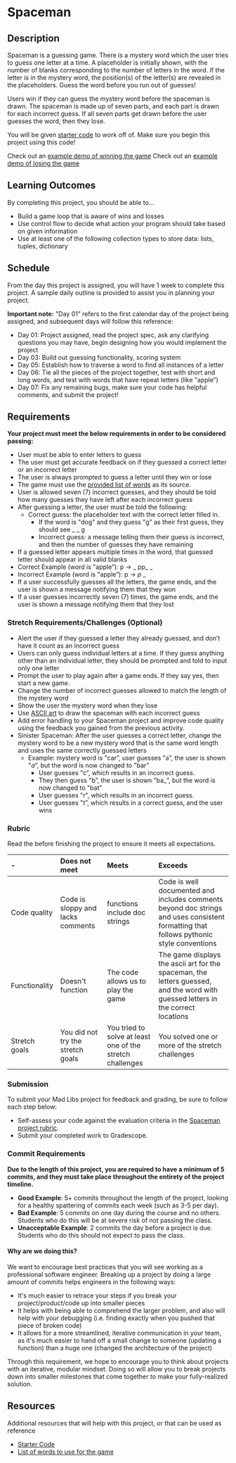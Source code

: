 # Spaceman

## Description

Spaceman is a guessing game. There is a mystery word which the user tries to guess one letter at a time. A placeholder is initially shown, with the number of blanks corresponding to the number of letters in the word. If the letter is in the mystery word, the position(s) of the letter(s) are revealed in the placeholders. Guess the word before you run out of guesses!

Users win if they can guess the mystery word before the spaceman is drawn. The spaceman is made up of seven parts, and each part is drawn for each incorrect guess. If all seven parts get drawn before the user guesses the word, then they lose.

You will be given [starter code](words.txt) to work off of. Make sure you begin this project using this code!

Check out an [example demo of winning the game](https://drive.google.com/file/d/1BkhVQoLoqaI4rb9OM8nP6Kb-UzxQfCwO/view?usp=sharing)
Check out an [example demo of losing the game](https://drive.google.com/file/d/1NkUsr-tVsLW8vBhuexZYb7ABwKftrEAY/view?usp=sharing)

## Learning Outcomes

By completing this project, you should be able to…

- Build a game loop that is aware of wins and losses
- Use control flow to decide what action your program should take based on given information
- Use at least one of the following collection types to store data: lists, tuples, dictionary

## Schedule

From the day this project is assigned, you will have 1 week to complete this project. A sample daily outline is provided to assist you in planning your project.

**Important note:** "Day 01” refers to the first calendar day of the project being assigned, and subsequent days will follow this reference:

- Day 01: Project assigned, read the project spec, ask any clarifying questions you may have, begin designing how you would implement the project
- Day 03: Build out guessing functionality, scoring system
- Day 05: Establish how to traverse a word to find all instances of a letter
- Day 06: Tie all the pieces of the project together, test with short and long words, and test with words that have repeat letters (like "apple”)
- Day 07: Fix any remaining bugs, make sure your code has helpful comments, and submit the project!

## Requirements

**Your project must meet the below requirements in order to be considered passing:**

- User must be able to enter letters to guess
- The user must get accurate feedback on if they guessed a correct letter or an incorrect letter
- The user is always prompted to guess a letter until they win or lose
- The game must use the [provided list of words](#resources) as its source.
- User is allowed seven (7) incorrect guesses, and they should be told how many guesses they have left after each incorrect guess
- After guessing a letter, the user must be told the following:
	- Correct guess: the placeholder text with the correct letter filled in.
		- If the word is "dog" and they guess "g" as their first guess, they should see _ _ g
		- Incorrect guess: a message telling them their guess is incorrect, and then the number of guesses they have remaining
- If a guessed letter appears multiple times in the word, that guessed letter should appear in all valid blanks
- Correct Example (word is "apple”): p → _ pp_ _
- Incorrect Example (word is "apple”): p → _p_ _
- If a user successfully guesses all the letters, the game ends, and the user is shown a message notifying them that they won
- If a user guesses incorrectly seven (7) times, the game ends, and the user is shown a message notifying them that they lost

### Stretch Requirements/Challenges (Optional)

- Alert the user if they guessed a letter they already guessed, and don’t have it count as an incorrect guess
- Users can only guess individual letters at a time. If they guess anything other than an individual letter, they should be prompted and told to input only one letter
- Prompt  the user to play again after a game ends. If they say yes, then start a new game.
- Change the number of incorrect guesses allowed to match the length of the mystery word
- Show the user the mystery word when they lose
- Use [ASCII art](https://en.wikipedia.org/wiki/ASCII_art) to draw the spaceman with each incorrect guess
- Add error handling to your Spaceman project and improve code quality using the feedback you gained from the previous activity.
- Sinister Spaceman: After the user guesses a correct letter, change the mystery word to be a new mystery word that is the same word length and uses the same correctly guessed letters
	- Example: mystery word is "car”, user guesses "a”, the user is shown "_a_”, but the word is now changed to "bar”
		- User guesses "c”, which results in an incorrect guess.
		- They then guess "b”, the user is shown "ba_”, but the word is now changed to "bat”
		- User guesses "r”, which results in an incorrect guess.
		- User guesses "t”, which results in a correct guess, and the user wins

### Rubric

Read the before finishing the project to ensure it meets all expectations.

| -  | Does not meet  | Meets  | Exceeds  |
|:---|:---|:---|:---| 
| Code quality | Code is sloppy and lacks comments | functions include doc strings | Code is well documented and includes comments beyond doc strings and uses consistent formatting that follows pythonic style conventions |
| Functionality | Doesn't function | The code allows us to play the game | The game displays the ascii art for the spaceman, the letters guessed, and the word with guessed letters in the correct locations |
| Stretch goals | You did not try the stretch goals | You tried to solve at least one of the stretch challenges | You solved one or more of the stretch challenges |

### Submission

To submit your Mad Libs project for feedback and grading, be sure to follow each step below:


- Self-assess your code against the evaluation criteria in the [Spaceman project rubric](#rubric).
- Submit your completed work to Gradescope.
<!-- - Submit your rubric scores with the [Spaceman project submission form](#).
- Update your entire row of the course progress tracker after submitting the form -->

<!-- Refer to the assignment schedule in the course website or repo for the due date. Submissions will be accepted until midnight on the due date. Late submissions will not be graded. -->

### Commit Requirements

**Due to the length of this project, you are required to have a minimum of 5 commits, and they must take place throughout the entirety of the project timeline.**

- **Good Example**: 5+ commits throughout the length of the project, looking for a healthy spattering of commits each week (such as 3-5 per day).
- **Bad Example**: 5 commits on one day during the course and no others. Students who do this will be at severe risk of not passing the class.
- **Unacceptable Example**: 2 commits the day before a project is due. Students who do this should not expect to pass the class. 

#### Why are we doing this?

We want to encourage best practices that you will see working as a professional software engineer. Breaking up a project by doing a large amount of commits helps engineers in the following ways:

- It's much easier to retrace your steps if you break your project/product/code up into smaller pieces
- It helps with being able to comprehend the larger problem, and also will help with your debugging (i.e. finding exactly when you pushed that piece of broken code)
- It allows for a more streamlined, iterative communication in your team, as it's much easier to hand off a small change to someone (updating a function) than a huge one (changed the architecture of the project)

Through this requirement, we hope to encourage you to think about projects with an iterative, modular mindset. Doing so will allow you to break projects down into smaller milestones that come together to make your fully-realized solution.

## Resources

Additional resources that will help with this project, or that can be used as reference

- [Starter Code](spaceman.py)
- [List of words to use for the game](words.txt)
